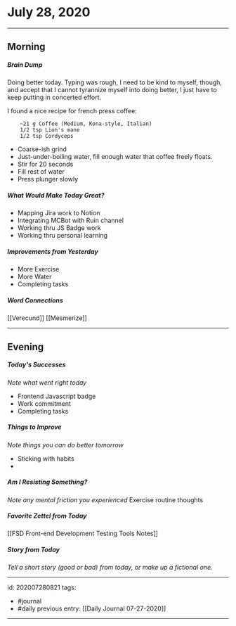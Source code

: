 # July 28, 2020
---
## Morning
##### Brain Dump
Doing better today. Typing was rough, I need to be kind to myself, though, and accept that I cannot tyrannize myself into doing better, I just have to keep putting in concerted effort.

I found a nice recipe for french press coffee:

        ~21 g Coffee (Medium, Kona-style, Italian)
        1/2 tsp Lion's mane
        1/2 tsp Cordyceps
- Coarse-ish grind
- Just-under-boiling water, fill enough water that coffee freely floats.
- Stir for 20 seconds
- Fill rest of water
- Press plunger slowly

##### What Would Make Today Great?
 - Mapping Jira work to Notion
 - Integrating MCBot with Ruin channel
 - Working thru JS Badge work
 - Working thru personal learning
 

##### Improvements from Yesterday
- More Exercise
- More Water
- Completing tasks

##### Word Connections
[[Verecund]]
[[Mesmerize]]

---
## Evening
##### Today's Successes
*Note what went right today*
- Frontend Javascript badge
- Work commitment
- Completing tasks

##### Things to Improve
*Note things you can do better tomorrow*
- Sticking with habits
- 

##### Am I Resisting Something?
*Note any mental friction you experienced*
Exercise routine thoughts

##### Favorite Zettel from Today
[[FSD Front-end Development Testing Tools Notes]]

##### Story from Today
*Tell a short story (good or bad) from today, or make up a fictional one.*




---

id: 202007280821
tags:
 - #journal
 - #daily
previous entry: [[Daily Journal 07-27-2020]]

---